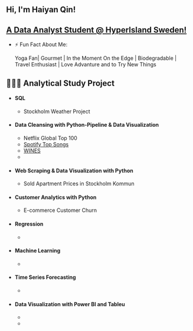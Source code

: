 ## Hi, I'm Haiyan Qin!
## [A Data Analyst Student @ HyperIsland Sweden!](https://www.linkedin.com/haiyanqin)

- ⚡ Fun Fact About Me:

    Yoga Fan| Gourmet | In the Moment On the Edge | Biodegradable | Travel Enthusiast | Love Advanture and to Try New Things

## 👩🏻‍💻 Analytical Study Project 

- #### SQL
  - Stockholm Weather Project
- #### Data Cleansing with Python-Pipeline & Data Visualization
  - Netflix Global Top 100
  - [Spotify Top Songs](https://github.com/HiYannnn/Python-Practice-Projects/tree/main/Spotify)
  - [WINES](https://github.com/HiYannnn/Python-Practice-Projects/tree/main/Wines)
  - 
- #### Web Scraping & Data Visualization with Python
  - Sold Apartment Prices in Stockholm Kommun
- #### Customer Analytics with Python
  - E-commerce Customer Churn
- #### Regression
  - 

- #### Machine Learning
  - 

- #### Time Series Forecasting
  - 
- #### Data Visualization with Power BI and Tableu
  -
  - 
